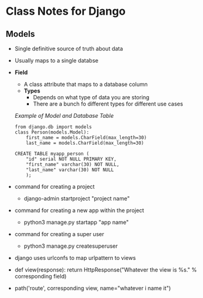 # Class Notes for Django

## Models
- Single definitive source of truth about data
- Usually maps to a single databse

- **Field** 
    - A class attribute that maps to a database column
    - **Types**
        - Depends on what type of data you are storing
        - There are a bunch fo different types for different use cases

    *Example of Model and Database Table*
    ```
    from django.db import models
    class Person(models.Model):
        first_name = models.CharField(max_length=30)
        last_name = models.CharField(max_length=30)

    CREATE TABLE myapp_person (
        "id" serial NOT NULL PRIMARY KEY,
        "first_name" varchar(30) NOT NULL,
        "last_name" varchar(30) NOT NULL
        );
    ```

- command for creating a project
    - django-admin startproject "project name"
- command for creating a new app within the project
    - python3 manage.py startapp "app name"
- command for creating a super user
    - python3 manage.py createsuperuser
- django uses urlconfs to map urlpattern to views
- def view(response):
    return HttpResponse("Whatever the view is %s." % corresponding field)
- path('route', corresponding view, name="whatever i name it")
    
